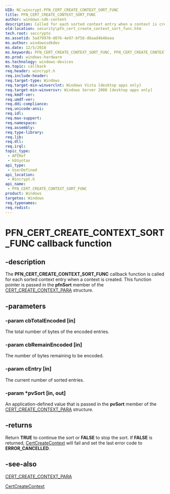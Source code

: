 ```yaml
---
UID: NC:wincrypt.PFN_CERT_CREATE_CONTEXT_SORT_FUNC
title: PFN_CERT_CREATE_CONTEXT_SORT_FUNC
author: windows-sdk-content
description: Called for each sorted context entry when a context is created.
old-location: security\pfn_cert_create_context_sort_func.htm
tech.root: seccrypto
ms.assetid: 5ad79970-d076-4e97-bf56-d6aad4b46eaa
ms.author: windowssdkdev
ms.date: 12/5/2018
ms.keywords: PFN_CERT_CREATE_CONTEXT_SORT_FUNC, PFN_CERT_CREATE_CONTEXT_SORT_FUNC callback, PFN_CERT_CREATE_CONTEXT_SORT_FUNC callback function [Security], security.pfn_cert_create_context_sort_func, wincrypt/PFN_CERT_CREATE_CONTEXT_SORT_FUNC
ms.prod: windows-hardware
ms.technology: windows-devices
ms.topic: callback
req.header: wincrypt.h
req.include-header: 
req.target-type: Windows
req.target-min-winverclnt: Windows Vista [desktop apps only]
req.target-min-winversvr: Windows Server 2008 [desktop apps only]
req.kmdf-ver: 
req.umdf-ver: 
req.ddi-compliance: 
req.unicode-ansi: 
req.idl: 
req.max-support: 
req.namespace: 
req.assembly: 
req.type-library: 
req.lib: 
req.dll: 
req.irql: 
topic_type:
 - APIRef
 - kbSyntax
api_type:
 - UserDefined
api_location:
 - Wincrypt.h
api_name:
 - PFN_CERT_CREATE_CONTEXT_SORT_FUNC
product: Windows
targetos: Windows
req.typenames: 
req.redist: 
---
```


# PFN_CERT_CREATE_CONTEXT_SORT_FUNC callback function


## -description


The <b>PFN_CERT_CREATE_CONTEXT_SORT_FUNC</b> callback function is called for each sorted context entry when a context is created. This function pointer is passed in the <b>pfnSort</b> member of the <a href="https://msdn.microsoft.com/1486cb60-56f0-4ce4-b283-6f92dcbbea26">CERT_CREATE_CONTEXT_PARA</a> structure.


## -parameters




### -param cbTotalEncoded [in]

The total number of bytes of the encoded entries.


### -param cbRemainEncoded [in]

The number of bytes remaining to be encoded.


### -param cEntry [in]

The current number of sorted entries.


### -param *pvSort [in, out]

An application-defined value that is passed in the <b>pvSort</b> member of the <a href="https://msdn.microsoft.com/1486cb60-56f0-4ce4-b283-6f92dcbbea26">CERT_CREATE_CONTEXT_PARA</a> structure.


## -returns



Return <b>TRUE</b> to continue the sort or <b>FALSE</b> to stop the sort. If <b>FALSE</b> is returned, <a href="https://msdn.microsoft.com/0911054b-a47a-4046-b121-a236fc4b018b">CertCreateContext</a> will fail and set the last error code to <b>ERROR_CANCELLED</b>.




## -see-also




<a href="https://msdn.microsoft.com/1486cb60-56f0-4ce4-b283-6f92dcbbea26">CERT_CREATE_CONTEXT_PARA</a>



<a href="https://msdn.microsoft.com/0911054b-a47a-4046-b121-a236fc4b018b">CertCreateContext</a>
 

 

